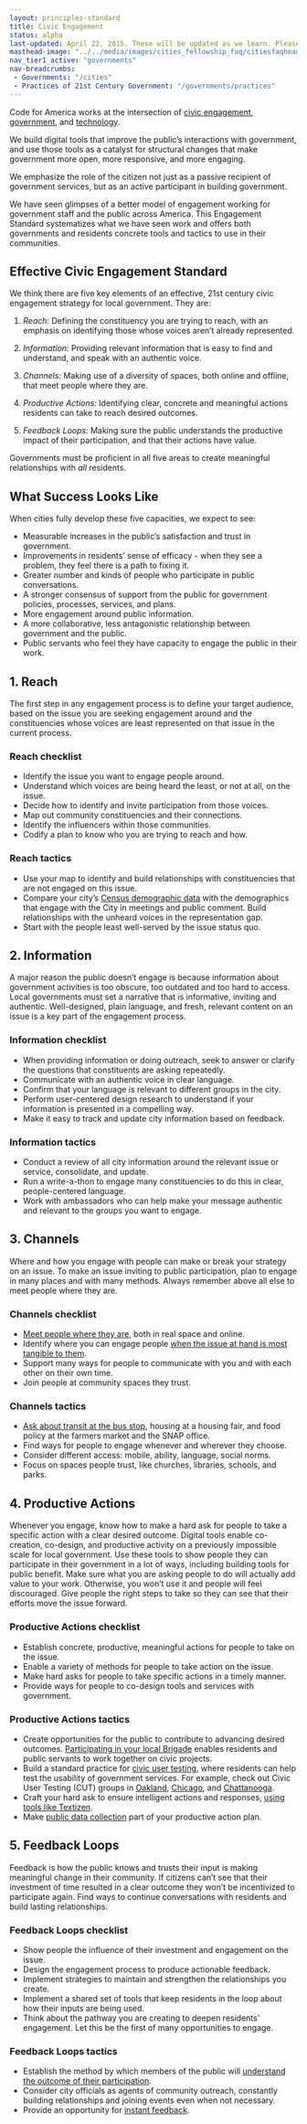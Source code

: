 ```yaml
---
layout: principles-standard
title: Civic Engagement
status: alpha
last-updated: April 22, 2015. These will be updated as we learn. Please help us by providing <a href="/governments/practices/government-technology/feedback.html" target="_blank">feedback</a>
masthead-image: "../../media/images/cities_fellowship_faq/citiesfaqheader.jpg"
nav_tier1_active: "governments"
nav-breadcrumbs:
 - Governments: "/cities"
 - Practices of 21st Century Government: "/governments/practices"
---
```



Code for America works at the intersection of [civic engagement](/brigade/), [government](/about/fellowship/), and [technology](/apps/).

We build digital tools that improve the public’s interactions with government, and use those tools as a catalyst for structural changes that make government more open, more responsive, and more engaging.

We emphasize the role of the citizen not just as a passive recipient of government services, but as an active participant in building government.

We have seen glimpses of a better model of engagement working for government staff and the public across America. This Engagement Standard systematizes what we have seen work and offers both governments and residents concrete tools and tactics to use in their communities.

## Effective Civic Engagement Standard

We think there are five key elements of an effective, 21st century civic engagement strategy for local government. They are:

1. _Reach:_ Defining the constituency you are trying to reach, with an emphasis on identifying those whose voices aren’t already represented.

2. _Information:_ Providing relevant information that is easy to find and understand, and speak with an authentic voice.

3. _Channels:_ Making use of a diversity of spaces, both online and offline, that meet people where they are.

4. _Productive Actions:_ Identifying clear, concrete and meaningful actions residents can take to reach desired outcomes.

5. _Feedback Loops:_ Making sure the public understands the productive impact of their participation, and that their actions have value.

Governments must be proficient in all five areas to create meaningful relationships with *all* residents.

## What Success Looks Like

When cities fully develop these five capacities, we expect to see:

 - Measurable increases in the public’s satisfaction and trust in government.
 - Improvements in residents’ sense of efficacy - when they see a problem, they feel there is a path to fixing it.
 - Greater number and kinds of people who participate in public conversations.
 - A stronger consensus of support from the public for government policies, processes, services, and plans.
 - More engagement around public information.
 - A more collaborative, less antagonistic relationship between government and the public.
 - Public servants who feel they have capacity to engage the public in their work.

## 1. Reach

The first step in any engagement process is to define your target audience, based on the issue you are seeking engagement around and the constituencies whose voices are least represented on that issue in the current process.

### Reach checklist

 - Identify the issue you want to engage people around.
 - Understand which voices are being heard the least, or not at all, on the issue.
 - Decide how to identify and invite participation from those voices.
 - Map out community constituencies and their connections.
 - Identify the influencers within those communities.
 - Codify a plan to know who you are trying to reach and how.

### Reach tactics

 - Use your map to identify and build relationships with constituencies that are not engaged on this issue.
 - Compare your city’s [Census demographic data](http://censusreporter.org/) with the demographics that engage with the City in meetings and public comment. Build relationships with the unheard voices in the representation gap.
 - Start with the people least well-served by the issue status quo.

## 2. Information

A major reason the public doesn’t engage is because information about government activities is too obscure, too outdated and too hard to access. Local governments must set a narrative that is informative, inviting and authentic. Well-designed, plain language, and fresh, relevant content on an issue is a key part of the engagement process.


### Information checklist

 - When providing information or doing outreach, seek to answer or clarify the questions that constituents are asking repeatedly.
 - Communicate with an authentic voice in clear language.
 - Confirm that your language is relevant to different groups in the city.
 - Perform user-centered design research to understand if your information is presented in a compelling way.
 - Make it easy to track and update city information based on feedback.

### Information tactics

 - Conduct a review of all city information around the relevant issue or service, consolidate, and update.
 - Run a write-a-thon to engage many constituencies to do this in clear, people-centered language.
 - Work with ambassadors who can help make your message authentic and relevant to the groups you want to engage.

## 3. Channels

Where and how you engage with people can make or break your strategy on an issue. To make an issue inviting to public participation, plan to engage in many places and with many methods. Always remember above all else to meet people where they are.


### Channels checklist

 - [Meet people where they are](http://gretabyrum.com/files/greta_chatterbox.pdf), both in real space and online.
 - Identify where you can engage people [when the issue at hand is most tangible to them](http://blog.textizen.com/lisc-20150107/).
 - Support many ways for people to communicate with you and with each other on their own time.
 - Join people at community spaces they trust.

### Channels tactics

 - [Ask about transit at the bus stop](http://transitlab.osu.edu/data-collection/intercept-surveys), housing at a housing fair, and food policy at the farmers market and the SNAP office.
 - Find ways for people to engage whenever and wherever they choose.
 - Consider different access: mobile, ability, language, social norms.
 - Focus on spaces people trust, like churches, libraries, schools, and parks.

## 4. Productive Actions

Whenever you engage, know how to make a hard ask for people to take a specific action with a clear desired outcome. Digital tools enable co-creation, co-design, and productive activity on a previously impossible scale for local government. Use these tools to show people they can participate in their government in a lot of ways, including building tools for public benefit. Make sure what you are asking people to do will actually add value to your work. Otherwise, you won’t use it and people will feel discouraged. Give people the right steps to take so they can see that their efforts move the issue forward.

### Productive Actions checklist

 - Establish concrete, productive, meaningful actions for people to take on the issue.
 - Enable a variety of methods for people to take action on the issue.
 - Make hard asks for people to take specific actions in a timely manner.
 - Provide ways for people to co-design tools and services with government.

### Productive Actions tactics

 - Create opportunities for the public to contribute to advancing desired outcomes. [Participating in your local Brigade](/brigade/) enables residents and public servants to work together on civic projects.
 - Build a standard practice for [civic user testing](http://www.cutgroupbook.org/), where residents can help test the usability of government services. For example, check out Civic User Testing (CUT) groups in [Oakland](http://cutgroup.openoakland.org/), [Chicago](http://www.cutgroupbook.org/), and [Chattanooga](http://tester.openchattanooga.com/).
 - Craft your hard ask to ensure intelligent actions and responses, [using tools like Textizen](http://blog.textizen.com/reno-20150331/).
 - Make [public data collection](http://localdata.com/case-gary.html) part of your productive action plan.

## 5. Feedback Loops

Feedback is how the public knows and trusts their input is making meaningful change in their community. If citizens can’t see that their investment of time resulted in a clear outcome they won’t be incentivized to participate again. Find ways to continue conversations with residents and build lasting relationships.

### Feedback Loops checklist

 - Show people the influence of their investment and engagement on the issue.
 - Design the engagement process to produce actionable feedback.
 - Implement strategies to maintain and strengthen the relationships you create.
 - Implement a shared set of tools that keep residents in the loop about how their inputs are being used.
 - Think about the pathway you are creating to deepen residents’ engagement. Let this be the first of many opportunities to engage.

### Feedback Loops tactics

 - Establish the method by which members of the public will [understand the outcome of their participation](/blog/2014/06/04/community-engagement-lessons-from-boston/).
 - Consider city officials as agents of community outreach, constantly building relationships and joining events even when not necessary.
 - Provide an opportunity for [instant feedback](http://blog.textizen.com/palo-alto-20150204/).

